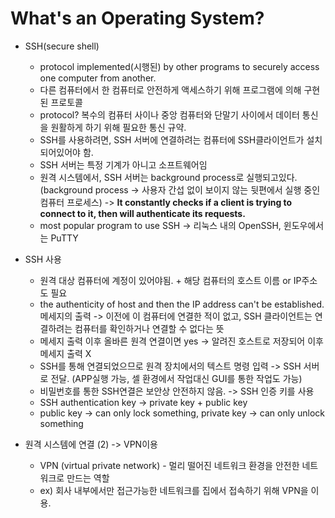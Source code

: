 # What's an Operating System?

-   SSH(secure shell)

    -   protocol implemented(시행된) by other programs to securely access one computer from another.
    -   다른 컴퓨터에서 한 컴퓨터로 안전하게 액세스하기 위해 프로그램에 의해 구현된 프로토콜
    -   protocol? 복수의 컴퓨터 사이나 중앙 컴퓨터와 단말기 사이에서 데이터 통신을 원활하게 하기 위해 필요한 통신 규약.
    -   SSH를 사용하려면, SSH 서버에 연결하려는 컴퓨터에 SSH클라이언트가 설치되어있어야 함.
    -   SSH 서버는 특정 기계가 아니고 소프트웨어임
    -   원격 시스템에서, SSH 서버는 background process로 실행되고있다. (background process -> 사용자 간섭 없이 보이지 않는 뒷편에서 실행 중인 컴퓨터 프로세스) -> **It constantly checks if a client is trying to connect to it, then will authenticate its requests.**
    -   most popular program to use SSH -> 리눅스 내의 OpenSSH, 윈도우에서는 PuTTY

-   SSH 사용

    -   원격 대상 컴퓨터에 계정이 있어야됨. + 해당 컴퓨터의 호스트 이름 or IP주소도 필요
    -   the authenticity of host and then the IP address can't be established. 메세지의 출력 -> 이전에 이 컴퓨터에 연결한 적이 없고, SSH 클라이언트는 연결하려는 컴퓨터를 확인하거나 연결할 수 없다는 뜻
    -   메세지 출력 이후 올바른 원격 연결이면 yes -> 알려진 호스트로 저장되어 이후 메세지 출력 X
    -   SSH를 통해 연결되었으므로 원격 장치에서의 텍스트 명령 입력 -> SSH 서버로 전달. (APP실행 가능, 셀 환경에서 작업대신 GUI를 통한 작업도 가능)
    -   비밀번호를 통한 SSH연결은 보안상 안전하지 않음. -> SSH 인증 키를 사용
    -   SSH authentication key -> private key + public key
    -   public key -> can only lock something, private key -> can only unlock something

-   원격 시스템에 연결 (2) -> VPN이용
    -   VPN (virtual private network) - 멀리 떨어진 네트워크 환경을 안전한 네트워크로 만드는 역할
    -   ex) 회사 내부에서만 접근가능한 네트워크를 집에서 접속하기 위해 VPN을 이용.
